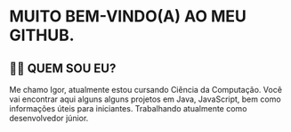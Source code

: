 # **MUITO BEM-VINDO(A) AO MEU GITHUB.**

## **👩‍💻 QUEM SOU EU?**

Me chamo Igor, atualmente estou cursando Ciência da Computação.
Você vai encontrar aqui alguns alguns projetos em Java, JavaScript, bem como informações úteis para iniciantes.
Trabalhando atualmente como desenvolvedor júnior.



